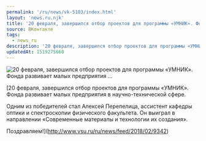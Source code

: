```yaml
---
permalink: '/ru/news/vk-5103/index.html'
layout: 'news.ru.njk'
title: '20 февраля, завершился отбор проектов для программы «УМНИК». Фонда развивает малых предприятия …'
source: ВКонтакте
tags:
  - news_ru
description: '20 февраля, завершился отбор проектов для программы «УМНИК». Фонда развивает малых предприятия …'
updatedAt: 1519275660
---
```

![20 февраля, завершился отбор проектов для программы «УМНИК». Фонда развивает малых предприятия …](https://sun9-76.userapi.com/c840136/v840136056/79e11/mtl9dkXumnY.jpg)

[20 февраля, завершился отбор проектов для программы «УМНИК». Фонда развивает малых предприятия в научно-технической сфере. 
 
Одним из победителей стал Алексей Перепелица, ассистент кафедры оптики и спектроскопии физического факультета. Он выиграл в направлении «Современные материалы и технологии их создания». 
 
Поздравляем!](http://www.vsu.ru/ru/news/feed/2018/02/9342)

